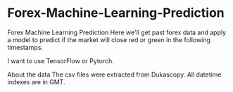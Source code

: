 # Forex-Machine-Learning-Prediction
Forex Machine Learning Prediction
Here we'll get past forex data and apply a model to predict if the market will close red or green in the following timestamps.

I want to use TensorFlow or Pytorch.

About the data
The csv files were extracted from Dukascopy.
All datetime indexes are in GMT.
